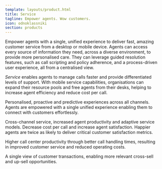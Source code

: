 ```yaml
---
template: layouts/product.html
title: Service
tagline: Empower agents. Wow customers.
icon: odnoklassniki
section: products
---
```



Empower agents with a single, unified experience to deliver fast, amazing customer service from a desktop or mobile device. Agents can access every source of information they need, across a diverse environment, to provide more personalised care. They can leverage guided resolution features, such as call scripting and policy adherence, and a process-driven user experience, all from a centralised view.

*Service* enables agents to manage calls faster and provide differentiated levels of support. With mobile service capabilities, organisations can expand their resource pools and free agents from their desks, helping to increase agent efficiency and reduce cost per call.

Personalised, proactive and predictive experiences across all channels. Agents are empowered with a single unified experience enabling them to connect with customers effortlessly.

Cross-channel service, increased agent productivity and adaptive service models. Decrease cost per call and increase agent satisfaction. Happier agents are twice as likely to deliver critical customer satisfaction metrics.

Higher call center productivity through better call handling times, resulting in improved customer service and reduced operating costs.

A single view of customer transactions, enabling more relevant cross-sell and up-sell opportunities.
